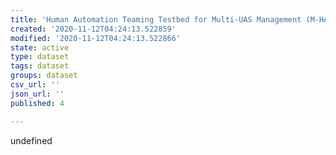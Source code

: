 ```yaml
---
title: 'Human Automation Teaming Testbed for Multi-UAS Management (M-HATT), Phase I'
created: '2020-11-12T04:24:13.522859'
modified: '2020-11-12T04:24:13.522866'
state: active
type: dataset
tags: dataset
groups: dataset
csv_url: ''
json_url: ''
published: 4

---
```

undefined
